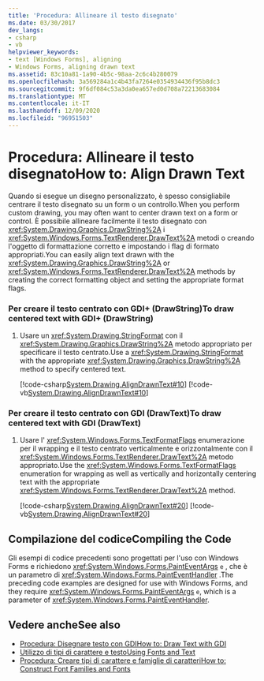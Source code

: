 ```yaml
---
title: 'Procedura: Allineare il testo disegnato'
ms.date: 03/30/2017
dev_langs:
- csharp
- vb
helpviewer_keywords:
- text [Windows Forms], aligning
- Windows Forms, aligning drawn text
ms.assetid: 83c10a81-1a90-4b5c-98aa-2c6c4b280079
ms.openlocfilehash: 3a569284a1c4b43fa7264e0354934436f95b8dc3
ms.sourcegitcommit: 9f6df084c53a3da0ea657ed0d708a72213683084
ms.translationtype: MT
ms.contentlocale: it-IT
ms.lasthandoff: 12/09/2020
ms.locfileid: "96951503"
---
```

# <a name="how-to-align-drawn-text"></a><span data-ttu-id="14256-102">Procedura: Allineare il testo disegnato</span><span class="sxs-lookup"><span data-stu-id="14256-102">How to: Align Drawn Text</span></span>
<span data-ttu-id="14256-103">Quando si esegue un disegno personalizzato, è spesso consigliabile centrare il testo disegnato su un form o un controllo.</span><span class="sxs-lookup"><span data-stu-id="14256-103">When you perform custom drawing, you may often want to center drawn text on a form or control.</span></span> <span data-ttu-id="14256-104">È possibile allineare facilmente il testo disegnato con <xref:System.Drawing.Graphics.DrawString%2A> i <xref:System.Windows.Forms.TextRenderer.DrawText%2A> metodi o creando l'oggetto di formattazione corretto e impostando i flag di formato appropriati.</span><span class="sxs-lookup"><span data-stu-id="14256-104">You can easily align text drawn with the <xref:System.Drawing.Graphics.DrawString%2A> or <xref:System.Windows.Forms.TextRenderer.DrawText%2A> methods by creating the correct formatting object and setting the appropriate format flags.</span></span>  
  
### <a name="to-draw-centered-text-with-gdi-drawstring"></a><span data-ttu-id="14256-105">Per creare il testo centrato con GDI+ (DrawString)</span><span class="sxs-lookup"><span data-stu-id="14256-105">To draw centered text with GDI+ (DrawString)</span></span>  
  
1. <span data-ttu-id="14256-106">Usare un <xref:System.Drawing.StringFormat> con il <xref:System.Drawing.Graphics.DrawString%2A> metodo appropriato per specificare il testo centrato.</span><span class="sxs-lookup"><span data-stu-id="14256-106">Use a <xref:System.Drawing.StringFormat> with the appropriate <xref:System.Drawing.Graphics.DrawString%2A> method to specify centered text.</span></span>  
  
     [!code-csharp[System.Drawing.AlignDrawnText#10](~/samples/snippets/csharp/VS_Snippets_Winforms/System.Drawing.AlignDrawnText/CS/Form1.cs#10)]
     [!code-vb[System.Drawing.AlignDrawnText#10](~/samples/snippets/visualbasic/VS_Snippets_Winforms/System.Drawing.AlignDrawnText/VB/Form1.vb#10)]  
  
### <a name="to-draw-centered-text-with-gdi-drawtext"></a><span data-ttu-id="14256-107">Per creare il testo centrato con GDI (DrawText)</span><span class="sxs-lookup"><span data-stu-id="14256-107">To draw centered text with GDI (DrawText)</span></span>  
  
1. <span data-ttu-id="14256-108">Usare l' <xref:System.Windows.Forms.TextFormatFlags> enumerazione per il wrapping e il testo centrato verticalmente e orizzontalmente con il <xref:System.Windows.Forms.TextRenderer.DrawText%2A> metodo appropriato.</span><span class="sxs-lookup"><span data-stu-id="14256-108">Use the <xref:System.Windows.Forms.TextFormatFlags> enumeration for wrapping as well as vertically and horizontally centering text with the appropriate <xref:System.Windows.Forms.TextRenderer.DrawText%2A> method.</span></span>  
  
     [!code-csharp[System.Drawing.AlignDrawnText#20](~/samples/snippets/csharp/VS_Snippets_Winforms/System.Drawing.AlignDrawnText/CS/Form1.cs#20)]
     [!code-vb[System.Drawing.AlignDrawnText#20](~/samples/snippets/visualbasic/VS_Snippets_Winforms/System.Drawing.AlignDrawnText/VB/Form1.vb#20)]  
  
## <a name="compiling-the-code"></a><span data-ttu-id="14256-109">Compilazione del codice</span><span class="sxs-lookup"><span data-stu-id="14256-109">Compiling the Code</span></span>  
 <span data-ttu-id="14256-110">Gli esempi di codice precedenti sono progettati per l'uso con Windows Forms e richiedono <xref:System.Windows.Forms.PaintEventArgs> `e` , che è un parametro di <xref:System.Windows.Forms.PaintEventHandler> .</span><span class="sxs-lookup"><span data-stu-id="14256-110">The preceding code examples are designed for use with Windows Forms, and they require <xref:System.Windows.Forms.PaintEventArgs> `e`, which is a parameter of <xref:System.Windows.Forms.PaintEventHandler>.</span></span>  
  
## <a name="see-also"></a><span data-ttu-id="14256-111">Vedere anche</span><span class="sxs-lookup"><span data-stu-id="14256-111">See also</span></span>

- [<span data-ttu-id="14256-112">Procedura: Disegnare testo con GDI</span><span class="sxs-lookup"><span data-stu-id="14256-112">How to: Draw Text with GDI</span></span>](how-to-draw-text-with-gdi.md)
- [<span data-ttu-id="14256-113">Utilizzo di tipi di carattere e testo</span><span class="sxs-lookup"><span data-stu-id="14256-113">Using Fonts and Text</span></span>](using-fonts-and-text.md)
- [<span data-ttu-id="14256-114">Procedura: Creare tipi di carattere e famiglie di caratteri</span><span class="sxs-lookup"><span data-stu-id="14256-114">How to: Construct Font Families and Fonts</span></span>](how-to-construct-font-families-and-fonts.md)
